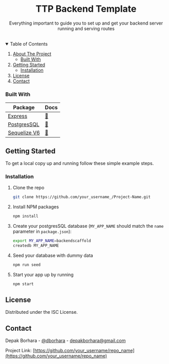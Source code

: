   <h1 align="center">TTP Backend Template</h1>

  <p align="center">
    Everything important to guide you to set up and get your backend server running and serving routes
    <br />
    <br />
    <!-- ·
    <a href="https://github.com/othneildrew/Best-README-Template/issues">Report Bug</a>
    ·
    <a href="https://github.com/othneildrew/Best-README-Template/issues">Request Feature</a> -->
  </p>
</p>

<!-- TABLE OF CONTENTS -->
<details open="open">
  <summary>Table of Contents</summary>
  <ol>
    <li>
      <a href="#about-the-project">About The Project</a>
      <ul>
        <li><a href="#built-with">Built With</a></li>
      </ul>
    </li>
    <li>
      <a href="#getting-started">Getting Started</a>
      <ul>
        <li><a href="#installation">Installation</a></li>
      </ul>
    </li>
    <li><a href="#license">License</a></li>
    <li><a href="#contact">Contact</a></li>

  </ol>
</details>

<!-- BUILT WITH -->

### Built With

| Package                                       | Docs                                               |
| --------------------------------------------- | -------------------------------------------------- |
| [Express](https://expressjs.com/)             | [:notebook:](https://expressjs.com/en/4x/api.html) |
| [PostgresSQL](https://www.postgresql.org/)    | [:notebook:](https://www.postgresql.org/docs/)     |
| [Sequelize V6](https://sequelize.org/master/) | [:notebook:](https://sequelize.org/master/)        |

<!-- GETTING STARTED -->

## Getting Started

To get a local copy up and running follow these simple example steps.

<!-- INSTALLATION -->

### Installation

1. Clone the repo

   ```sh
   git clone https://github.com/your_username_/Project-Name.git
   ```

2. Install NPM packages

   ```sh
   npm install
   ```

3. Create your postgresSQL database (`MY_APP_NAME` should match the `name`
   parameter in `package.json`):

   ```sh
   export MY_APP_NAME=backendscaffold
   createdb MY_APP_NAME
   ```

4. Seed your database with dummy data

   ```sh
   npm run seed
   ```

5. Start your app up by running

   ```sh
   npm start
   ```

<!-- LICENSE -->

## License

Distributed under the ISC License.

<!-- CONTACT -->

## Contact

Depak Borhara - [@dborhara](https://twitter.com/Dborhara) - depakborhara@gmail.com

Project Link: [https://github.com/your_username/repo_name](https://github.com/your_username/repo_name)
